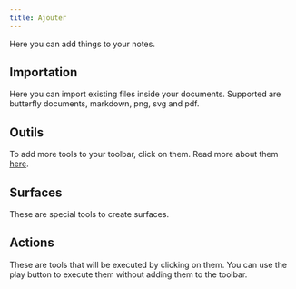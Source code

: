 ```yaml
---
title: Ajouter
---
```


Here you can add things to your notes.

## Importation

Here you can import existing files inside your documents.
Supported are butterfly documents, markdown, png, svg and pdf.

## Outils

To add more tools to your toolbar, click on them.
Read more about them [here](../tools).

## Surfaces

These are special tools to create surfaces.

## Actions

These are tools that will be executed by clicking on them.
You can use the play button to execute them without adding them to the toolbar.
